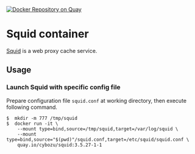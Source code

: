 [![Docker Repository on Quay](https://quay.io/repository/cybozu/squid/status "Docker Repository on Quay")](https://quay.io/repository/cybozu/squid)

# Squid container

[Squid](http://www.squid-cache.org/) is a web proxy cache service.

## Usage

### Launch Squid with specific config file

Prepare configuration file `squid.conf` at working directory, then execute following command.

    $  mkdir -m 777 /tmp/squid
    $  docker run -it \
        --mount type=bind,source=/tmp/squid,target=/var/log/squid \
        --mount type=bind,source="$(pwd)"/squid.conf,target=/etc/squid/squid.conf \
        quay.io/cybozu/squid:3.5.27-1-1
